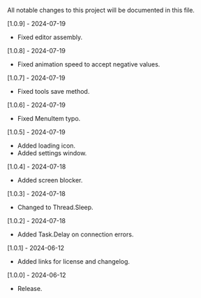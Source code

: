 All notable changes to this project will be documented in this file.

[1.0.9] - 2024-07-19
 - Fixed editor assembly.

[1.0.8] - 2024-07-19
 - Fixed animation speed to accept negative values.

[1.0.7] - 2024-07-19
 - Fixed tools save method.

[1.0.6] - 2024-07-19
 - Fixed MenuItem typo.

[1.0.5] - 2024-07-19
 - Added loading icon.
 - Added settings window.

[1.0.4] - 2024-07-18
 - Added screen blocker.

[1.0.3] - 2024-07-18
 - Changed to Thread.Sleep.

[1.0.2] - 2024-07-18
 - Added Task.Delay on connection errors.

[1.0.1] - 2024-06-12
 - Added links for license and changelog.

[1.0.0] - 2024-06-12
 - Release.